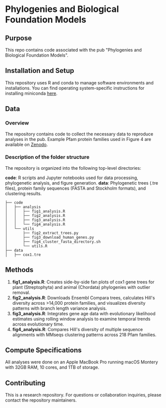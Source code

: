 # Phylogenies and Biological Foundation Models

## Purpose
This repo contains code associated with the pub "Phylogenies and Biological Foundation Models".

## Installation and Setup
This repository uses R and conda to manage software environments and installations. You can find operating system-specific instructions for installing miniconda [here](https://docs.conda.io/en/latest/miniconda.html). 

## Data

### Overview
The repository contains code to collect the necessary data to reproduce analyses in the pub. Example Pfam protein families used in Figure 4 are available on [Zenodo](https://zenodo.org/records/15644457).

### Description of the folder structure
The repository is organized into the following top-level directories:

**code**: R scripts and Jupyter notebooks used for data processing, phylogenetic analysis, and figure generation.
**data**: Phylogenetic trees (.tre files), protein family sequences (FASTA and Stockholm formats), and clustering results.

```
├── code
│   ├── analysis
│   │   ├── fig1_analysis.R
│   │   ├── fig2_analysis.R
│   │   ├── fig3_analysis.R
│   │   └── fig4_analysis.R
│   └── utils
│       ├── fig2_extract_trees.py
│       ├── fig3_download_human_genes.py
│       ├── fig4_cluster_fasta_directory.sh
│       └── utils.R
├── data
│   ├── cox1.tre
```

## Methods

1. **fig1_analysis.R**: Creates side-by-side fan plots of cox1 gene trees for plant (Streptophyta) and animal (Chordata) phylogenies with outlier removal.
2. **fig2_analysis.R**: Downloads Ensembl Compara trees, calculates Hill's diversity across >14,000 protein families, and visualizes diversity patterns with branch length variance analysis.
3. **fig3_analysis.R**: Integrates gene age data with evolutionary likelihood estimates using rolling window analysis to examine temporal trends across evolutionary time.
4. **fig4_analysis.R**: Compares Hill's diversity of multiple sequence alignments with MMseqs clustering patterns across 218 Pfam families.

## Compute Specifications
All analyses were done on an Apple MacBook Pro running macOS Montery with 32GB RAM, 10 cores, and 1TB of storage.

## Contributing
This is a research repository. For questions or collaboration inquiries, please contact the repository maintainers.
